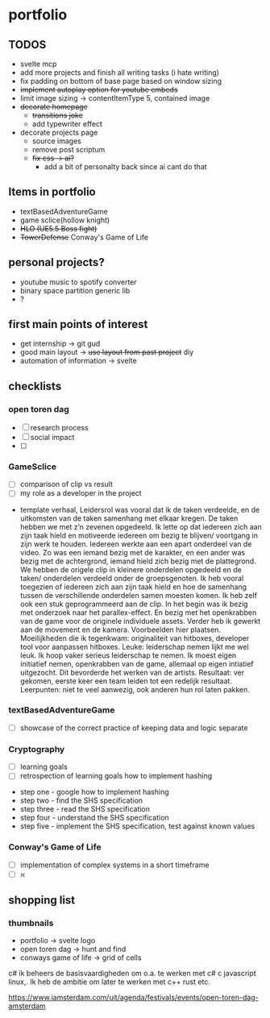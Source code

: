 # portfolio
## TODOS
- svelte mcp
- add more projects and finish all writing tasks (i hate writing)
- fix padding on bottom of base page based on window sizing
- ~~implement autoplay option for youtube embeds~~
- limit image sizing -> contentItemType 5, contained image
- ~~decorate homepage~~ 
  - ~~transitions joke~~
  - add typewriter effect
- decorate projects page
  - source images
  - remove post scriptum 
  - ~~fix css -> ai?~~
    - add a bit of personalty back since ai cant do that

## Items in portfolio
- textBasedAdventureGame
- game sclice(hollow knight)
- ~~HLO (UE5.5 Boss fight)~~
- ~~TowerDefense~~ Conway's Game of Life

## personal projects?
- youtube music to spotify converter
- binary space partition generic lib
- ?

## first main points of interest
- get internship -> git gud
- good main layout -> ~~use layout from past project~~ diy
- automation of information -> svelte

## checklists
### open toren dag
- [ ] research process
- [ ] social impact 
- [ ]
### GameSclice
- [ ] comparison of clip vs result
- [ ] my role as a developer in the project
- template verhaal, Leidersrol was vooral dat ik de taken verdeelde, en de uitkomsten van de taken samenhang met elkaar kregen.
  De taken hebben we met z’n zevenen opgedeeld. Ik lette op dat iedereen zich aan zijn taak hield en motiveerde iedereen om bezig te blijven/ voortgang in zijn werk te houden.
  Iedereen werkte aan een apart onderdeel van de video. Zo was een iemand bezig met de karakter, en een ander was bezig met de achtergrond, iemand hield zich bezig met de plattegrond.
  We hebben de origele clip in kleinere onderdelen opgedeeld en de taken/ onderdelen verdeeld onder de groepsgenoten. Ik heb vooral toegezien of iedereen zich aan zijn taak hield en hoe de samenhang tussen de verschillende onderdelen samen moesten komen. Ik heb zelf ook een stuk geprogrammeerd aan de clip.
  In het begin was ik bezig met onderzoek naar het parallex-effect. En bezig met het openkrabben van de game voor de originele individuele assets. Verder heb ik gewerkt aan de movement en de kamera.
  Voorbeelden hier plaatsen.
  Moeilijkheden die ik tegenkwam: originaliteit van hitboxes, developer tool voor aanpassen hitboxes.
  Leuke: leiderschap nemen lijkt me wel leuk. Ik hoop vaker serieus leiderschap te nemen. Ik moest eigen initiatief nemen, openkrabben van de game, allemaal op eigen intiatief uitgezocht. Dit bevorderde het werken van de artists. Resultaat: ver gekomen, eerste keer een team leiden tot een redelijk resultaat.
  Leerpunten: niet te veel aanwezig, ook anderen hun rol laten pakken.
### textBasedAdventureGame
- [ ] showcase of the correct practice of keeping data and logic separate
### Cryptography
- [ ] learning goals
- [ ] retrospection of learning goals
how to implement hashing 
- step one - google how to implement hashing
- step two - find the SHS specification
- step three - read the SHS specification
- step four - understand the SHS specification
- step five - implement the SHS specification, test against known values
### Conway's Game of Life
- [ ] implementation of complex systems in a short timeframe
- [ ] ℵ

## shopping list
### thumbnails
- portfolio -> svelte logo
- open toren dag -> hunt and find
- conways game of life -> grid of cells



c#
ik beheers de basisvaardigheden om o.a. te werken met c# c javascript linux,. Ik heb de ambitie om later te werken met c++ rust etc.

https://www.iamsterdam.com/uit/agenda/festivals/events/open-toren-dag-amsterdam